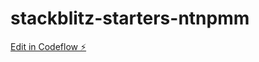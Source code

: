 # stackblitz-starters-ntnpmm

[Edit in Codeflow ⚡️](https://stackblitz.com/~/github.com/cryman38/stackblitz-starters-ntnpmm)